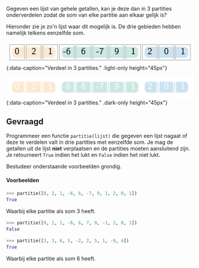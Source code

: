 Gegeven een lijst van gehele getallen, kan je deze dan in 3 partities onderverdelen zodat de som van elke partitie aan elkaar gelijk is?

Hieronder zie je zo'n lijst waar dit mogelijk is. De drie gebieden hebben namelijk telkens eenzelfde som.

![Verdeel in 3 partities.](media/image.png "Verdeel in 3 partities."){:data-caption="Verdeel in 3 partities." .light-only height="45px"}

![Verdeel in 3 partities.](media/image_dark.png "Verdeel in 3 partities."){:data-caption="Verdeel in 3 partities." .dark-only height="45px"}

## Gevraagd
Programmeer een functie `partitie(lijst)` die gegeven een lijst nagaat of deze te verdelen valt in drie partities met eenzelfde som. Je mag de getallen uit de lijst **niet** verplaatsen en de partities moeten aansluitend zijn. Je retourneert `True` indien het lukt en `False` indien het niet lukt.

Bestudeer onderstaande voorbeelden grondig.

#### Voorbeelden

```python
>>> partitie([0, 2, 1, -6, 6, -7, 9, 1, 2, 0, 1])
True
```
Waarbij elke partitie als som 3 heeft.

```python
>>> partitie([0, 2, 1, -6, 6, 7, 9, -1, 2, 0, 1])
False
```


```python
>>> partitie([3, 3, 6, 5, -2, 2, 5, 1, -9, 4])
True
```
Waarbij elke partitie als som 6 heeft.